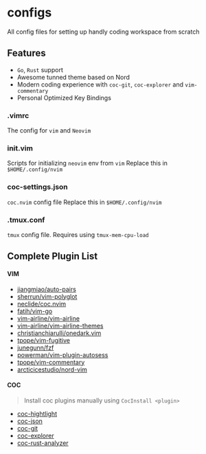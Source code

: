 # configs

All config files for setting up handly coding workspace from scratch

## Features
- `Go`, `Rust` support
- Awesome tunned theme based on Nord
- Modern coding experience with `coc-git`, `coc-explorer` and `vim-commentary`
- Personal Optimized Key Bindings

### .vimrc
The config for `vim` and `Neovim`

### init.vim
Scripts for initializing `neovim` env from `vim`
Replace this in `$HOME/.config/nvim`

### coc-settings.json

`coc.nvim` config file
Replace this in `$HOME/.config/nvim`

### .tmux.conf
`tmux` config file. Requires using `tmux-mem-cpu-load`

## Complete Plugin List

#### VIM

- [jiangmiao/auto-pairs](https://github.com/jiangmiao/auto-pairs)
- [sherrun/vim-polyglot](https://github.com/sheerun/vim-polyglot)
- [neclide/coc.nvim](https://github.com/neoclide/coc.nvim)
- [fatih/vim-go](https://github.com/fatih/vim-go)
- [vim-airline/vim-airline](https://github.com/vim-airline/vim-airline)
- [vim-airline/vim-airline-themes](https://github.com/vim-airline/vim-airline-themes)
- [christianchiarulli/onedark.vim](https://github.com/christianchiarulli/onedark.vim) 
- [tpope/vim-fugitive](https://github.com/tpope/vim-fugitive)
- [junegunn/fzf](https://github.com/junegunn/fzf)
- [powerman/vim-plugin-autosess](https://github.com/powerman/vim-plugin-autosess)
- [tpope/vim-commentary](https://github.com/tpope/vim-commentary)
- [arcticicestudio/nord-vim](https://github.com/arcticicestudio/nord-vim)

#### COC

> Install coc plugins manually using `CocInstall <plugin>`

- [coc-hightlight](https://github.com/neoclide/coc-highlight)
- [coc-json](https://github.com/neoclide/coc-json)
- [coc-git](https://github.com/neoclide/coc-git)
- [coc-explorer](https://github.com/weirongxu/coc-explorer)
- [coc-rust-analyzer](https://github.com/fannheyward/coc-rust-analyzer)
